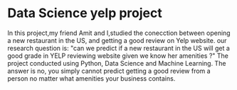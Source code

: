 # Data Science yelp project
In this project,my friend Amit and I,studied the conecction between opening a new restaurant in the US, and getting a good review on Yelp website.
our research question is: "can we predict if a new restaurant in the US will get a good grade in YELP reviewing website given we know her amenities ?"
The project conducted using Python, Data Science and Machine Learning. The answer is no, you simply cannot predict getting a good review from a person no matter what amenities your business contains.
